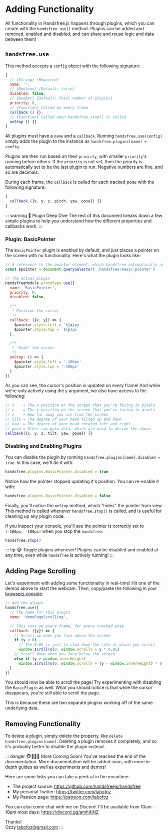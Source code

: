 # Adding Functionality

All functionality in Handsfree.js happens through plugins, which you can create with the `handsfree.use()` method. Plugins can be added and removed, enabled and disabled, and can share and reuse logic and data between them!

## `handsfree.use`

This method accepts a `config` object with the following signature:

```js
{
  // {String} [Required]
  name: '',
  // {Boolean} [Default: false]
  disabled: false,
  // {Number} [Default: Total number of plugins]
  priority: 0,
  // {Function} Called on every frame
  callback () {},
  // {Function} Called when handsfree.stop() is called
  onStop () {}
}
```

All plugins must have a `name` and a `callback`. Running `handsfree.use(config)` simply adds the plugin to the instance as `handsfree.plugins[name] = config`.

Plugins are then run based on their `priority`, with smaller `priority`'s running before others. If the `priority` is not set, then the priority is automatically set to be the last plugin to run. Negative numbers are fine, and so are decimals.

During each frame, the `callback` is called for each tracked pose with the following signature:

```js
{
  callback ({x, y, z, pitch, yaw, pose}) {}
}
```

::: warning 🙉 Plugin Deep Dive
The rest of this document breaks down a few simple plugins to help you understand how the different properties and callbacks work.
:::

### Plugin: BasicPointer

The `BasicPointer` plugin is enabled by default, and just places a pointer on the screen with no functionality. Here's what the plugin looks like:

```js
// A reference to the pointer element, which handsfree automatically adds for you
const $pointer = document.querySelector('.handsfree-basic-pointer')

// The actual plugin
HandsfreeModule.prototype.use({
  name: 'BasicPointer',
  priority: 0,
  disabled: false,

  /**
   * Position the cursor
   */
  callback: ({x, y}) => {
    $pointer.style.left = `${x}px`
    $pointer.style.top = `${y}px`
  },

  /**
   * "Hide" the cursor
   */
  onStop: () => {
    $pointer.style.left = '-100px'
    $pointer.style.top = '-100px'
  }
})
```

As you can see, the cursor's position is updated on every frame! And while we're only actively using the `y` argument, we also have access to the following:

```js
// x    = The x position on the screen that you're facing in pixels
// y    = The y position on the screen that you're facing in pixels
// z    = How far away you are from the screen
// tilt = The degree of your head tilted up and down
// yaw  = The degree of your head rotated left and right
// pose = Other raw pose data, which are used to derive the above
callback({x, y, z, tilt, yaw, pose}) {}
```

### Disabling and Enabling Plugins

You can disable the plugin by running `handsfree.plugins[name].disabled = true`. In this case, we'll do it with:

```js
handsfree.plugins.BasicPointer.disabled = true
```

<demo/>

Notice how the pointer stopped updating it's position. You can re-enable it with:

```js
handsfree.plugins.BasicPointer.disabled = false
```

<demo/>

Finally, you'll notice the `onStop` method, which "hides" the pointer from view. This method is called whenever `handsfree.stop()` is called, and is useful for cleaning up any plugin code.

If you inspect your console, you'll see the pointer is correctly set to `(-100px, -100px)` when you stop the `handsfree`:

```js
handsfree.stop()
```

<demo/>

::: tip 🐵 Toggle plugins whenever!
Plugins can be disabled and enabled at any time, even while `handsfree` is actively running!
:::


## Adding Page Scrolling

Let's experiment with adding some functionality in real-time! Hit one of the demos above to start the webcam. Then, copy/paste the following in your [browsers console](https://webmasters.stackexchange.com/a/77337):

```js
// Add the plugin
handsfree.use({
  // The name for this plugin
  name: 'demoPageScrolling',

  // This runs on every frame, for every tracked pose
  callback: ({y}) => {
    // Scroll up when you face above the screen
    if (y < 0)
      // The 0.05 is just to slow down the rate at which you scroll
      window.scrollTo(0, window.scrollY + y * 0.05)
    // Scroll down when you face below the screen
    else if (y > window.innerHeight)
      window.scrollTo(0, window.scrollY + (y - window.innerHeight) * 0.05)
  }
})
```

You should now be able to scroll the page! Try experimenting with disabling the `BasicPlugin` as well. What you should notice is that while the cursor disappears, you're still able to scroll the page.

This is because these are two separate plugins working off of the same underlying data.

## Removing Functionality

To delete a plugin, simply delete the property, like `delete handsfree.plugins[name]`. Deleting a plugin removes it completely, and so it's probably better to disable the plugin instead.

::: danger 🐵🙈🙉🙊 More Coming Soon!
You've reached the end of the documentation. More documentation will be added soon, with more in-depth guides as well as experiments and demos!

Here are some links you can take a peek at in the meantime:

- The project source: <a href="https://github.com/handsfreejs/handsfree">https://github.com/handsfreejs/handsfree</a>
- My personal Twitter: <a href="https://twitter.com/labofoz">https://twitter.com/labofoz</a>
- My Patreon page: <a href="https://patreon.com/labofoz">https://patreon.com/labofoz</a>

You can also come chat with me on Discord. I'll be available from 10am - 10pm most days: <a href="https://discord.gg/amh4jNZ">https://discord.gg/amh4jNZ</a>

Thanks!
<br>Ozzy <labofoz@gmail.com>
:::
